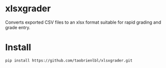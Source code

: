 # xlsxgrader

Converts exported CSV files to an xlsx format suitable for rapid grading and grade entry.

# Install

`pip install https://github.com/taobrienlbl/xlsxgrader.git`